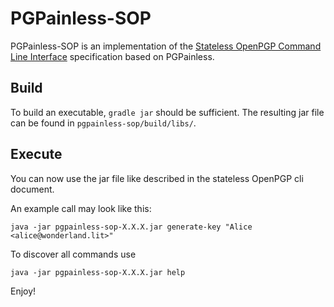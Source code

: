 # PGPainless-SOP

PGPainless-SOP is an implementation of the [Stateless OpenPGP Command Line Interface](https://tools.ietf.org/html/draft-dkg-openpgp-stateless-cli-01) specification based on PGPainless.

## Build
To build an executable, `gradle jar` should be sufficient. The resulting jar file can be found in `pgpainless-sop/build/libs/`.

## Execute
You can now use the jar file like described in the stateless OpenPGP cli document.

An example call may look like this:
```
java -jar pgpainless-sop-X.X.X.jar generate-key "Alice <alice@wonderland.lit>"
```

To discover all commands use
```
java -jar pgpainless-sop-X.X.X.jar help
```

Enjoy!
